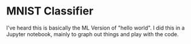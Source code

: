 # MNIST Classifier

I've heard this is basically the ML Version of "hello world". I did this in a Jupyter notebook, mainly to graph out things and play with the code. 
